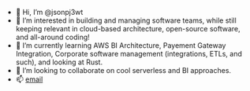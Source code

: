 - 👋 Hi, I’m @jsonpj3wt
- 👀 I’m interested in building and managing software teams, while still keeping relevant in cloud-based architecture, open-source software, and all-around coding!
- 🌱 I’m currently learning AWS BI Architecture, Payement Gateway Integration, Corporate software management (integrations, ETLs, and such), and looking at Rust.
- 💞️ I’m looking to collaborate on cool serverless and BI approaches.
- 📫 [email](pbodyisme2@gmail.com)

<!---
jsonpj3wt/jsonpj3wt is a ✨ special ✨ repository because its `README.md` (this file) appears on your GitHub profile.
You can click the Preview link to take a look at your changes.
--->

